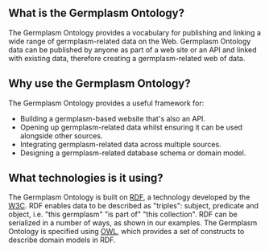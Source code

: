## What is the Germplasm Ontology? ##

The Germplasm Ontology provides a vocabulary for publishing and linking a wide range of germplasm-related data on the Web. Germplasm Ontology data can be published by anyone as part of a web site or an API and linked with existing data, therefore creating a germplasm-related web of data.

## Why use the Germplasm Ontology? ##

The Germplasm Ontology provides a useful framework for:

  * Building a germplasm-based website that's also an API.
  * Opening up germplasm-related data whilst ensuring it can be used alongside other sources.
  * Integrating germplasm-related data across multiple sources.
  * Designing a germplasm-related database schema or domain model.

## What technologies is it using? ##

The Germplasm Ontology is built on [RDF](http://www.w3.org/RDF/), a technology developed by the [W3C](http://www.w3.org/). RDF enables data to be described as "triples": subject, predicate and object, i.e. "this germplasm" "is part of" "this collection". RDF can be serialized in a number of ways, as shown in our examples. The Germplasm Ontology is specified using [OWL](http://www.w3.org/TR/owl2-overview/), which provides a set of constructs to describe domain models in RDF.